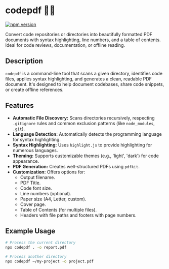 # codepdf 📄✨

[![npm version](https://badge.fury.io/js/codepdf.svg)](https://badge.fury.io/js/codepdf) 

Convert code repositories or directories into beautifully formatted PDF documents with syntax highlighting, line numbers, and a table of contents. Ideal for code reviews, documentation, or offline reading.

## Description

`codepdf` is a command-line tool that scans a given directory, identifies code files, applies syntax highlighting, and generates a clean, readable PDF document. It's designed to help document codebases, share code snippets, or create offline references.

## Features

* **Automatic File Discovery:** Scans directories recursively, respecting `.gitignore` rules and common exclusion patterns (like `node_modules`, `.git`).
* **Language Detection:** Automatically detects the programming language for syntax highlighting.
* **Syntax Highlighting:** Uses `highlight.js` to provide highlighting for numerous languages.
* **Theming:** Supports customizable themes (e.g., 'light', 'dark') for code appearance.
* **PDF Generation:** Creates well-structured PDFs using `pdfkit`.
* **Customization:** Offers options for:
    * Output filename.
    * PDF Title.
    * Code font size.
    * Line numbers (optional).
    * Paper size (A4, Letter, custom).
    * Cover page.
    * Table of Contents (for multiple files).
    * Headers with file paths and footers with page numbers.


## Example Usage


```bash
# Process the current directory 
npx codepdf . -o report.pdf 

# Process another directory
npx codepdf ~/my-project -o project.pdf 
```
